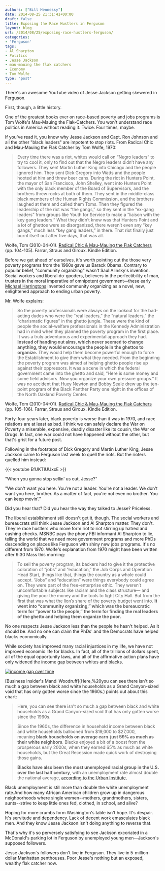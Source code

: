```yaml
---
authors: ["Bill Hennessy"]
date: 2014-08-25 21:31:41+00:00
draft: false
title: Exposing the Race Hustlers in Ferguson
layout: blog
url: /2014/08/25/exposing-race-hustlers-ferguson/
categories:
- 'Ferguson'
tags:
- Al Sharpton
- Politics
- Jesse Jackson
- mau-mauing the flak catchers
- Economy
- Tom Wolfe
type: "post"
---
```


There's an awesome YouTube video of Jesse Jackson getting skewered in Ferguson.

First, though, a little history.

One of the greatest books ever on race-based poverty and jobs programs is Tom Wolfe's Mau-Mauing the Flak-Catchers. You won't understand race politics in America without reading it. Twice. Four times, maybe.

If you've read it, you know why Jesse Jackson and Capt. Ron Johnson and all the other "black leaders" are impotent to stop riots. From Radical Chic and Mau-Mauing the Flak Catcher by Tom Wolfe, 1970:



> Every time there was a riot, whites would call on “Negro leaders” to try to cool it, only to find out that the Negro leaders didn’t have any followers. They sent Martin Luther King into Chicago and the people ignored him. They sent Dick Gregory into Watts and the people hooted at him and threw beer cans. During the riot in Hunters Point, the mayor of San Francisco, John Shelley, went into Hunters Point with the only black member of the Board of Supervisors, and the brothers threw rocks at both of them. They sent in the middle-class black members of the Human Rights Commission, and the brothers laughed at them and called them Toms. Then they figured the leadership of the riot was “the gangs,” so they sent in the “ex-gang leaders” from groups like Youth for Service to make a “liaison with the key gang leaders.” What they didn’t know was that Hunters Point and a lot of ghettos were so disorganized, there weren’t even any “key gangs,” much less “key gang leaders,” in there. That riot finally just burnt itself out after five days, that was all.

Wolfe, Tom (2010-04-01). [Radical Chic & Mau-Mauing the Flak Catchers](https://www.amazon.com/gp/product/B003GFIVHK/ref=as_li_tl?ie=UTF8&camp=1789&creative=390957&creativeASIN=B003GFIVHK&linkCode=as2&tag=hennesssview-20&linkId=OTN2PLMTRHECFJVS) (pp. 104-105). Farrar, Straus and Giroux. Kindle Edition.



Before we get ahead of ourselves, it's worth pointing out the those very poverty programs from the 1960s gave us Barack Obama. Contrary to popular belief, "community organizing" wasn't Saul Alinsky's invention. Social workers and liberal do-gooders, believers in the perfectibility of man, trusters in the moral imperative of omnipotent government—these early [Michael Harringtons](https://en.wikipedia.org/wiki/Michael_Harrington) invented community organizing as a novel, new, enlightened approach to ending urban poverty.

Mr. Wolfe explains:


> So the poverty professionals were always on the lookout for the bad-acting dudes who were the “real leaders,” the “natural leaders,” the “charismatic figures” in the ghetto jungle. These were the kind of people the social-welfare professionals in the Kennedy Administration had in mind when they planned the poverty program in the first place. It was a truly adventurous and experimental approach they had. **Instead of handing out alms, which never seemed to change anything, they would encourage the people in the ghettos to organize.** They would help them become powerful enough to force the Establishment to give them what they needed. From the beginning the poverty program was aimed at helping ghetto people rise up against their oppressors. It was a scene in which the federal government came into the ghetto and said, “Here is some money and some field advisors. Now you organize your own pressure groups.” It was no accident that Huey Newton and Bobby Seale drew up the ten-point program of the Black Panther Party one night in the offices of the North Oakland Poverty Center.

Wolfe, Tom (2010-04-01). [Radical Chic & Mau-Mauing the Flak Catchers](https://www.amazon.com/gp/product/B003GFIVHK/ref=as_li_tl?ie=UTF8&camp=1789&creative=390957&creativeASIN=B003GFIVHK&linkCode=as2&tag=hennesssview-20&linkId=OTN2PLMTRHECFJVS) (pp. 105-106). Farrar, Straus and Giroux. Kindle Edition.



Forty-four years later, black poverty is worse than it was in 1970, and race relations are at least as bad. I think we can safely declare the War on Poverty a miserable, expensive, deadly disaster like its cousin, the War on Drugs. In fact, one war could not have happened without the other, but that's grist for a future post.

Following in the footsteps of Dick Gregory and Martin Luther King, Jesse Jackson came to Ferguson last week to quell the riots. But the rioters quelled him instead:

{{< youtube EfUKTIUUxxE >}}

"When you gonna stop sellin' us out, Jesse?"

"We don't want you here. You're not a leader. You're not a leader. We don't want you here, brother. As a matter of fact, you're not even no brother. You can keep movin'."

Did you hear that? Did you hear the way they talked to Jesse? Priceless.

The liberal establishment still doesn't get it, though. The social workers and bureaucrats still think Jesse Jackson and Al Sharpton matter. They don't. They're race hustlers who move form riot to riot stirring up hatred and cashing checks. MSNBC pays the phony FBI informant Al Sharpton to lie, telling the world that we need more government programs and more PhDs descending on places like Ferguson with shiny new jobs programs. It's no different from 1970. Wolfe's explanation from 1970 might have been written after 9:30 Mass this morning:



> To sell the poverty program, its backers had to give it the protective coloration of “jobs” and “education,” the Job Corps and Operation Head Start, things like that, things the country as a whole could accept. “Jobs” and “education” were things everybody could agree on. They were part of the free-enterprise ethic. They weren’t uncomfortable subjects like racism and the class structure— and giving the poor the money and the tools to fight City Hall. But from the first that was what the lion’s share of the poverty budget went into. **It went into “community organizing,” which was the bureaucratic term for “power to the people,” the term for finding the real leaders of the ghetto and helping them organize the poor.**



No one respects Jesse Jackson less than the people he hasn't helped. As it should be. And no one can claim the PhDs' and the Democrats have helped blacks economically.

While society has improved many racial injustices in my life, we have not improved economic life for blacks. In fact, all of the trillions of dollars spent, all of the equal opportunity laws, and all of the affirmative action plans have only widened the income gap between whites and blacks.

[![income gap over time](https://hennessysview.com/wp-content/uploads/2014/07/income-gap-races-US-1960-to-present.png)
](https://hennessysview.com/?attachment_id=15047#main)

[Business Insider's Mandi Woodruff](Here,%20you can see there isn't so much a gap between black and white households as a Grand Canyon-sized void that has only gotten worse since the 1960s.) points out about this chart:



> Here, you can see there isn't so much a gap between black and white households as a Grand Canyon-sized void that has only gotten worse since the 1960s.
> 
> Since the 1960s, the difference in household income between black and white households ballooned from $19,000 to $27,000, meaning **black households on average earn  just 59% as much as their white neighbors**. Blacks enjoyed a bit of a boost from the prosperous early 2000s, when they earned 65% as much as white households, but the Great Recession made quick work of destroying those gains.
> 
> **Blacks have also been the most unemployed racial group in the U.S. over the last half century**, with an unemployment rate almost double the national average, [according to the Urban Institute.](https://www.urban.org/UploadedPDF/412596-Racial-and-Ethnic-Differences-in-Receipt-of-Unemployment-Insurance-Benefits-During-the-Great-Recession.pdf)





Black unemployment is still more than double the white unemployment rate.And how many African American children grow up in dangerous neighborhoods where single women--mothers, grandmothers, sisters, aunts--strive to keep little ones fed, clothed, in school, and alive?

Hoping for more crumbs form Washington's table isn't hope. It's despair. It's servitude and dependency. Lack of decent work emasculates black men. And they know Jesse Jackson isn't doing anything to reverse that.

That's why it's so perversely satisfying to see Jackson excoriated in a McDonald's parking lot in Ferguson by unemployed young men—Jackson's supposed followers.

Jesse Jackson's followers don't live in Ferguson. They live in 5-million-dollar Manhattan penthouses. Poor Jesse's nothing but an exposed, wealthy flak catcher now.




